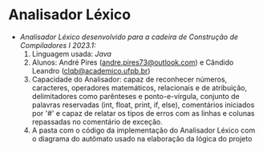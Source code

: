 # Analisador Léxico

* _Analisador Léxico desenvolvido para a cadeira de Construção de Compiladores I 2023.1:_
    1. Linguagem usada: *Java*
    2. Alunos: André Pires (andre.pires73@outlook.com) e Cândido Leandro (clqb@academico.ufpb.br)
    3. Capacidade do Analisador: capaz de reconhecer números, caracteres, operadores matemáticos, relacionais e de atribuição, delimitadores como parênteses e ponto-e-vírgula, conjunto de palavras reservadas (int, float, print, if, else), comentários iniciados por '#' e capaz de relatar os tipos de erros com as linhas e colunas repassadas no comentário de exceção.
    4. A pasta com o código da implementação do Analisador Léxico com o diagrama do autômato usado na elaboração da lógica do projeto
